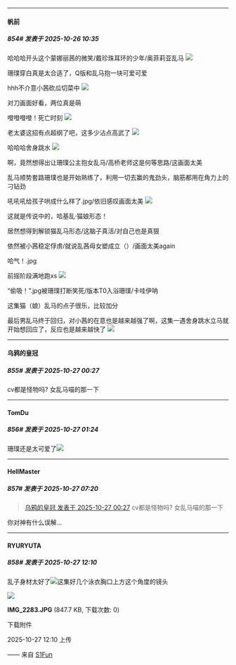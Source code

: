 ﻿
*****

####  帆前  
##### 854#       发表于 2025-10-26 10:35

哈哈哈开头这个蒙娜丽茜的微笑/戴珍珠耳环的少年/奥菲莉亚乱马
<img src="https://p.sda1.dev/28/0760eeaf02f4153c19e0a83fd2076b7c/1000023442.jpg" referrerpolicy="no-referrer">

珊璞穿白真是太合适了，Q版和乱马抱一块可爱可爱

hhh不介意小茜砍瓜切菜中
<img src="https://p.sda1.dev/28/cb4e4819f67a79be06caeec724e3996c/1000023452.jpg" referrerpolicy="no-referrer">

对刀画面好看，两位真是萌

噔噔噔噔！死亡时刻
<img src="https://p.sda1.dev/28/3dc21907bd0bc25b49801579ac4a5448/1000023445.jpg" referrerpolicy="no-referrer">

老太婆这招有点超纲了吧，这多少沾点高武了
<img src="https://p.sda1.dev/28/950ab29affb77b1f8028fd5541fe652c/1000023446.jpg" referrerpolicy="no-referrer">

哈哈哈舍身跳水
<img src="https://p.sda1.dev/28/0dc95ab1ac2847703635906952af70c5/1000023447.jpg" referrerpolicy="no-referrer">

啊，竟然想得出让珊璞公主抱女乱马/高桥老师这是何等思路/这画面太美

乱马顺势套路珊璞也是开始熟练了，利用一切去赢的鬼劲头，脑筋都用在角力上的刁钻劲

吼吼吼给孩子哄成什么样了.jpg/依旧感叹画面太美
<img src="https://p.sda1.dev/28/b0ffaaef6bf5fef0dc11d7deb2849334/1000023449.jpg" referrerpolicy="no-referrer">

这就是传说中的，哈基乱·猫娘形态！

居然想得到解锁猫乱马形态/这脑子真活/对自己也是真狠

依然被小茜稳定俘虏/就说乱茜母女塑成立（）/画面太美again

哈气！.jpg

前摇阶段满地跑xs
<img src="https://p.sda1.dev/28/f0f94fb7fd861d9b1b4dc7e47281440e/1000023453.jpg" referrerpolicy="no-referrer">

“偷吸！”.jpg被珊璞打断笑死/版本T0入浴珊璞/卡哇伊呐

这集猫（娘）乱马的点子很乐，比较加分

最后男乱马终于回归，对小茜的在意也是越来越强了啊，这集一遇舍身跳水立马就开始想回应了，反应也是越来越快了
<img src="https://p.sda1.dev/28/210d913a78bf74585b4ebbb4ebf17e0d/1000023451.jpg" referrerpolicy="no-referrer">


*****

####  乌鸦的皇冠  
##### 855#       发表于 2025-10-27 00:27

cv都是怪物吗? 女乱马喵的那一下


*****

####  TomDu  
##### 856#       发表于 2025-10-27 01:24

珊璞还是太可爱了<img src="https://static.stage1st.com/image/smiley/face2017/075.png" referrerpolicy="no-referrer">


*****

####  HellMaster  
##### 857#       发表于 2025-10-27 07:20

<blockquote><a href="httphttps://stage1st.com/2b/forum.php?mod=redirect&amp;goto=findpost&amp;pid=68630284&amp;ptid=2188260" target="_blank">乌鸦的皇冠 发表于 2025-10-27 00:27</a>
cv都是怪物吗? 女乱马喵的那一下</blockquote>
你对神有什么误解…


*****

####  RYURYUTA  
##### 858#       发表于 2025-10-27 12:10

乱子身材太好了<img src="https://static.stage1st.com/image/smiley/face2017/077.png" referrerpolicy="no-referrer">这集好几个泳衣胸口上方这个角度的镜头

<img src="https://img.stage1st.com/forum/202510/27/121037jg7cor9np0rb0gnr.jpg" referrerpolicy="no-referrer">

<strong>IMG_2283.JPG</strong> (847.7 KB, 下载次数: 0)

下载附件

2025-10-27 12:10 上传

—— 来自 [S1Fun](https://s1fun.koalcat.com)

